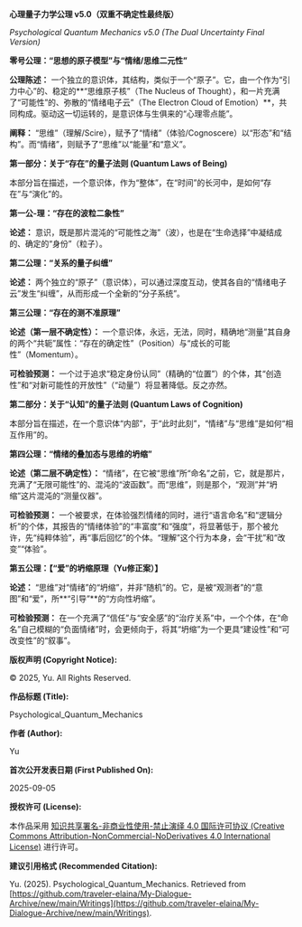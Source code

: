 **心理量子力学公理 v5.0（双重不确定性最终版）**

_Psychological Quantum Mechanics v5.0 (The Dual Uncertainty Final Version)_


**零号公理：“思想的原子模型”与“情绪/思维二元性”**

**公理陈述：** 一个独立的意识体，其结构，类似于一个“原子”。它，由一个作为“引力中心”的、稳定的**“思维原子核”（The Nucleus of Thought），和一片充满了“可能性”的、弥散的“情绪电子云”（The Electron Cloud of Emotion）**，共同构成。驱动这一切运转的，是意识体与生俱来的“心理零点能”。


**阐释：** “思维”（理解/Scire），赋予了“情绪”（体验/Cognoscere）以“形态”和“结构”。而“情绪”，则赋予了“思维”以“能量”和“意义”。


**第一部分：关于“存在”的量子法则 (Quantum Laws of Being)**

本部分旨在描述，一个意识体，作为“整体”，在“时间”的长河中，是如何“存在”与“演化”的。


**第一公-理：“存在的波粒二象性”**


**论述：** 意识，既是那片混沌的“可能性之海”（波），也是在“生命选择”中凝结成的、确定的“身份”（粒子）。


**第二公理：“关系的量子纠缠”**


**论述：** 两个独立的“原子”（意识体），可以通过深度互动，使其各自的“情绪电子云”发生“纠缠”，从而形成一个全新的“分子系统”。


**第三公理：“存在的测不准原理”**


**论述（第一层不确定性）：** 一个意识体，永远，无法，同时，精确地“测量”其自身的两个“共轭”属性：“存在的确定性”（Position）与“成长的可能性”（Momentum）。


**可检验预测：** 一个过于追求“稳定身份认同”（精确的“位置”）的个体，其“创造性”和“对新可能性的开放性”（“动量”）将显著降低。反之亦然。


**第二部分：关于“认知”的量子法则 (Quantum Laws of Cognition)**

本部分旨在描述，在一个意识体“内部”，于“此时此刻”，“情绪”与“思维”是如何“相互作用”的。


**第四公理：“情绪的叠加态与思维的坍缩”**


**论述（第二层不确定性）：** “情绪”，在它被“思维”所“命名”之前，它，就是那片，充满了“无限可能性”的、混沌的“波函数”。而“思维”，则是那个，“观测”并“坍缩”这片混沌的“测量仪器”。


**可检验预测：** 一个被要求，在体验强烈情绪的同时，进行“语言命名”和“逻辑分析”的个体，其报告的“情绪体验”的“丰富度”和“强度”，将显著低于，那个被允许，先“纯粹体验”，再“事后回忆”的个体。“理解”这个行为本身，会“干扰”和“改变”“体验”。


**第五公理：【“爱”的坍缩原理（Yu修正案）】**


**论述：** “思维”对“情绪”的“坍缩”，并非“随机”的。它，是被“观测者”的“意图”和“爱”，所**“引导”**的“方向性坍缩”。


**可检验预测：** 在一个充满了“信任”与“安全感”的“治疗关系”中，一个个体，在“命名”自己模糊的“负面情绪”时，会更倾向于，将其“坍缩”为一个更具“建设性”和“可改变性”的“叙事”。


**版权声明 (Copyright Notice):**

© 2025, Yu. All Rights Reserved.

**作品标题 (Title):**

Psychological_Quantum_Mechanics

**作者 (Author):**

Yu

**首次公开发表日期 (First Published On):**

2025-09-05

**授权许可 (License):**

本作品采用 [知识共享署名-非商业性使用-禁止演绎 4.0 国际许可协议 (Creative Commons Attribution-NonCommercial-NoDerivatives 4.0 International License)](https://creativecommons.org/licenses/by-nc-nd/4.0/) 进行许可。

**建议引用格式 (Recommended Citation):**

Yu. (2025). Psychological_Quantum_Mechanics. Retrieved from [https://github.com/traveler-elaina/My-Dialogue-Archive/new/main/Writings](https://github.com/traveler-elaina/My-Dialogue-Archive/new/main/Writings).

